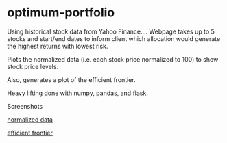 # optimum-portfolio

Using historical stock data from Yahoo Finance....
Webpage takes up to 5 stocks and start/end dates to inform client which allocation
would generate the highest returns with lowest risk.

Plots the normalized data (i.e. each stock price normalized to 100) to show stock price levels.

Also, generates a plot of the efficient frontier.

Heavy lifting done with numpy, pandas, and flask.

Screenshots

[normalized data](static/stock_levels.png)

[efficient frontier](static/min_risk_return.png)

